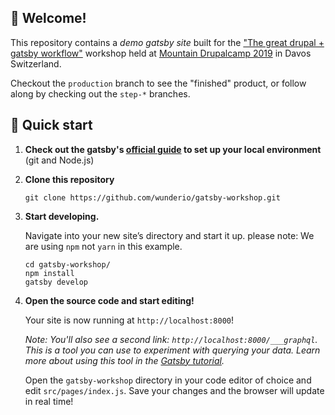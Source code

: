 ## 👋 Welcome!

This repository contains a _demo gatsby site_ built for the ["The great drupal + gatsby workflow"](https://drupalmountaincamp.ch/sessions/workshop-drupal-and-gatsby-great-workflow) workshop held at
[Mountain Drupalcamp 2019](https://drupalmountaincamp.ch) in Davos Switzerland.

Checkout the `production` branch to see the "finished" product, or follow along by checking out the `step-*` branches.

## 🚀 Quick start

1. **Check out the gatsby's [official guide](https://www.gatsbyjs.org/tutorial/part-zero/) to set up your local environment** (git and Node.js)

1. **Clone this repository**

   ```
   git clone https://github.com/wunderio/gatsby-workshop.git
   ```

1. **Start developing.**

   Navigate into your new site’s directory and start it up.
   please note: We are using `npm` not `yarn` in this example.

   ```
   cd gatsby-workshop/
   npm install
   gatsby develop
   ```

1. **Open the source code and start editing!**

   Your site is now running at `http://localhost:8000`!

   _Note: You'll also see a second link: _`http://localhost:8000/___graphql`_. This is a tool you can use to experiment with querying your data. Learn more about using this tool in the [Gatsby tutorial](https://www.gatsbyjs.org/tutorial/part-five/#introducing-graphiql)._

   Open the `gatsby-workshop` directory in your code editor of choice and edit `src/pages/index.js`. Save your changes and the browser will update in real time!
